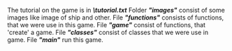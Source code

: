 The tutorial on the game is in _**\tutorial.txt**_ 
Folder _**"images"**_ consist of some images like image of ship and other. 
File _**"functions"**_ consists of functions, that we were use in this game. 
File _**"game"**_ consist of functions, that 'create' a game. 
File _**"classes"**_ consist of classes that we were use in game. 
File _**"main"**_ run this game.
